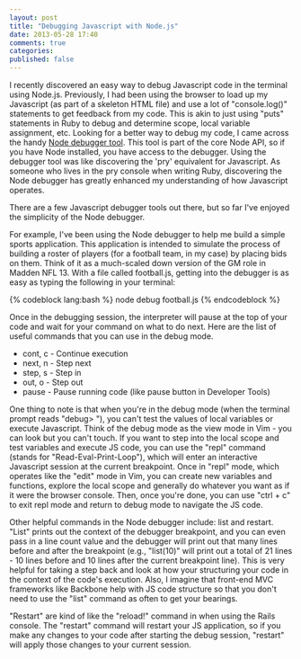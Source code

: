 ```yaml
---
layout: post
title: "Debugging Javascript with Node.js"
date: 2013-05-28 17:40
comments: true
categories: 
published: false
---
```


I recently discovered an easy way to debug Javascript code in the terminal using Node.js. Previously, I had been using the browser to load up my Javascript (as part of a skeleton HTML file) and use a lot of "console.log()" statements to get feedback from my code. This is akin to just using "puts" statements in Ruby to debug and determine scope, local variable assignment, etc. Looking for a better way to debug my code, I came across the handy <a href="http://www.nodejs.org/api/debugger.html" target="_blank">Node debugger tool</a>. This tool is part of the core Node API, so if you have Node installed, you have access to the debugger. Using the debugger tool was like discovering the 'pry' equivalent for Javascript. As someone who lives in the pry console when writing Ruby, discovering the Node debugger has greatly enhanced my understanding of how Javascript operates.

<!--more-->

There are a few Javascript debugger tools out there, but so far I've enjoyed the simplicity of the Node debugger.

For example, I've been using the Node debugger to help me build a simple sports application. This application is intended to simulate the process of building a roster of players (for a football team, in my case) by placing bids on them. Think of it as a much-scaled down version of the GM role in Madden NFL 13. With a file called football.js, getting into the debugger is as easy as typing the following in your terminal:

{% codeblock lang:bash %}
node debug football.js
{% endcodeblock %}

Once in the debugging session, the interpreter will pause at the top of your code and wait for your command on what to do next. Here are the list of useful commands that you can use in the debug mode.

* cont, c - Continue execution
* next, n - Step next
* step, s - Step in
* out, o - Step out
* pause - Pause running code (like pause button in Developer Tools)

One thing to note is that when you're in the debug mode (when the terminal prompt reads "debug> "), you can't test the values of local variables or execute Javascript. Think of the debug mode as the view mode in Vim - you can look but you can't touch. If you want to step into the local scope and test variables and execute JS code, you can use the "repl" command (stands for "Read-Eval-Print-Loop"), which will enter an interactive Javascript session at the current breakpoint. Once in "repl" mode, which operates like the "edit" mode in Vim, you can create new variables and functions, explore the local scope and generally do whatever you want as if it were the browser console. Then, once you're done, you can use "ctrl + c" to exit repl mode and return to debug mode to navigate the JS code.

Other helpful commands in the Node debugger include: list and restart. "List" prints out the context of the debugger breakpoint, and you can even pass in a line count value and the debugger will print out that many lines before and after the breakpoint (e.g., "list(10)" will print out a total of 21 lines - 10 lines before and 10 lines after the current breakpoint line). This is very helpful for taking a step back and look at how your structuring your code in the context of the code's execution. Also, I imagine that front-end MVC frameworks like Backbone help with JS code structure so that you don't need to use the "list" command as often to get your bearings.

"Restart" are kind of like the "reload!" command in when using the Rails console. The "restart" command will restart your JS application, so if you make any changes to your code after starting the debug session, "restart" will apply those changes to your current session. 




